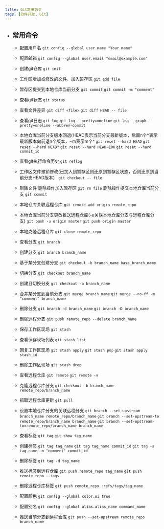 ```yaml
---
title: Git常用命令
tags: [软件开发, Git]
---
```


* ## 常用命令

  * 配置用户名
  `git config --global user.name "Your name"`

  * 配置邮箱
  `git config --global user.email "email@example.com"`

  * 创建git仓库
  `git init`

  * 工作区增加或修改的文件，加入暂存区
  `git add file`

  * 暂存区提交到本地仓库当前分支
  `git commit`
  `git commit -m "comment"`

  * 查看git状态
  `git status`

  * 查看文件差异
  `git diff <file>`
  `git diff HEAD -- file`

  * 查看git日志
  `git log`
  `git log --pretty=oneline`
  `git log --graph --pretty=oneline --abbrev-commit`

  * 本地仓库当前分支版本回退(HEAD表示当前分支最新版本，后面n个^表示最新版本向前退n个版本，~m表示m个^
  `git reset --hard HEAD`
  `git reset --hard HEAD^`
  `git reset --hard HEAD~100`
  `git reset --hard commit_id`

  * 查看git执行命令历史
  `git reflog`

  * 工作区文件撤销修改(已加入到暂存区则还原到暂存区状态，否则还原到当前分支HEAD版本）
  `git checkout -- file`

  * 删除文件
  删除操作加入暂存区
  `git rm file`
  删除操作提交本地仓库当前分支
  `git commit`

  * 本地仓库关联远程仓库
  `git remote add origin remote_repo`

  * 本地仓库当前分支更改推送远程仓库(-u关联本地仓库分支与远程仓库分支)
  `git push -u origin master`
  `git push origin master`

  * 本地克隆远程仓库
  `git clone remote_repo`

  * 查看分支
  `git branch`

  * 创建分支
  `git branch branch_name`

  * 基于某分支创建分支
  `git checkout -b branch_name base_branch_name`

  * 切换分支
  `git checkout branch_name`

  * 创建且切换分支
  `git checkout -b branch_name`

  * 合并某分支到当前分支
  `git merge branch_name`
  `git merge --no-ff -m "comment" branch_name`

  * 删除分支
  `git branch -d branch_name`
  `git branch -D branch_name`

  * 删除远程分支
  `git push remote_repo --delete branch_name`

  * 保存工作区现场
  `git stash`

  * 查看保存现场列表
  `git stash list`

  * 回复工作区现场
  `git stash apply`
  `git stash pop`
  `git stash apply stash_id`

  * 删除工作区现场
  `git stash drop`

  * 查看远程仓库
  `git remote`
  `git remote -v`

  * 克隆远程仓库分支
  `git checkout -b branch_name remote_repo/branch_name`

  * 抓取远程仓库更新
  `git pull`

  * 设置本地仓库分支的关联远程分支
  `git branch --set-upstream branch_name remote_repo/branch_name`
  `git branch --set-upstream-to remote_repo/branch_name branch_name`
  `git branch --set-upstream-to=remote_repo/branch_name branch_name`

  * 查看标签
  `git tag`
  `git show tag_name`

  * 创建标签
  `git tag tag_name`
  `git tag tag_name commit_id`
  `git tag -a tag_name -m "comment" commit_id`

  * 删除标签
  `git tag -d tag_name`

  * 推送标签到远程仓库
  `git push remote_repo tag_name`
  `git push remote_repo --tags`

  * 删除远程仓库标签
  `git push remote_repo :refs/tags/tag_name`

  * 配置颜色
  `git config --global color.ui true`

  * 配置别名
  `git config --global alias.alias_name command_name`

  * 推送当前分支到远程仓库
  `git push --set-upstream remote_repo branch_name`

